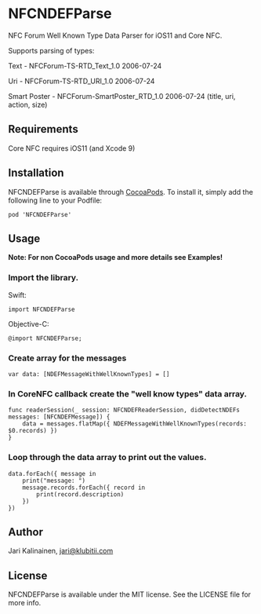 # NFCNDEFParse

NFC Forum Well Known Type Data Parser for iOS11 and Core NFC.

Supports parsing of types:

Text - NFCForum-TS-RTD_Text_1.0 2006-07-24

Uri - NFCForum-TS-RTD_URI_1.0 2006-07-24

Smart Poster - NFCForum-SmartPoster_RTD_1.0 2006-07-24 (title, uri, action, size)

## Requirements

Core NFC requires iOS11 (and Xcode 9)

## Installation

NFCNDEFParse is available through [CocoaPods](http://cocoapods.org). To install
it, simply add the following line to your Podfile:

```
pod 'NFCNDEFParse'
```

## Usage

**Note: For non CocoaPods usage and more details see Examples!**

### Import the library.

Swift:

```
import NFCNDEFParse
```

Objective-C:

```
@import NFCNDEFParse;
```

### Create array for the messages

```
var data: [NDEFMessageWithWellKnownTypes] = []
```

### In CoreNFC callback create the "well know types" data array.

```
func readerSession(_ session: NFCNDEFReaderSession, didDetectNDEFs messages: [NFCNDEFMessage]) {
    data = messages.flatMap({ NDEFMessageWithWellKnownTypes(records: $0.records) })
}
```

### Loop through the data array to print out the values.

```
data.forEach({ message in
    print("message: ")
    message.records.forEach({ record in
        print(record.description)
    })
})

```

## Author

Jari Kalinainen, jari@klubitii.com

## License

NFCNDEFParse is available under the MIT license. See the LICENSE file for more info.
